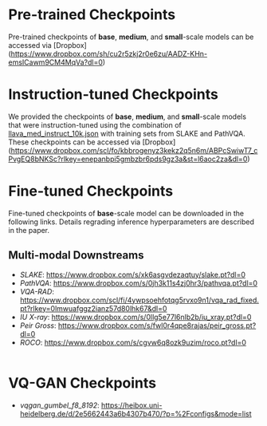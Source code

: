 # Pre-trained Checkpoints
Pre-trained checkpoints of **base**, **medium**, and **small**-scale models can be accessed via [Dropbox] (https://www.dropbox.com/sh/cu2r5zkj2r0e6zu/AADZ-KHn-emsICawm9CM4MqVa?dl=0)

# Instruction-tuned Checkpoints
We provided the checkpoints of **base**, **medium**, and **small**-scale models that were instruction-tuned using the combination of [llava_med_instruct_10k.json](https://hanoverprod.z21.web.core.windows.net/med_llava/instruct/llava_med_instruct_10k.json) with training sets from SLAKE and PathVQA. These checkpoints can be accessed via [Dropbox] (https://www.dropbox.com/scl/fo/kbbrogenyz3kekz2q5n6m/ABPcSwiwT7_cPvgEQ8bNKSc?rlkey=enepanbpi5gmbzbr6pds9gz3a&st=l6aoc2za&dl=0)

# Fine-tuned Checkpoints

Fine-tuned checkpoints of **base**-scale model can be downloaded in the following links. Details regrading inference hyperparameters are described in the paper.

## Multi-modal Downstreams
-   _SLAKE_:  https://www.dropbox.com/s/xk6asgvdezaqtuy/slake.pt?dl=0
-   _PathVQA_:  https://www.dropbox.com/s/0jh3k11s4zj0hr3/pathvqa.pt?dl=0
-   _VQA-RAD_:  https://www.dropbox.com/scl/fi/4ywpsoehfotqg5rvxo9n1/vqa_rad_fixed.pt?rlkey=0lmwuafggz2ianz57d80lhk67&dl=0
-   _IU X-ray_:  https://www.dropbox.com/s/0llg5e77l6nlb2b/iu_xray.pt?dl=0
-   _Peir Gross_:  https://www.dropbox.com/s/fwl0r4qpe8rajas/peir_gross.pt?dl=0
-   _ROCO_:  https://www.dropbox.com/s/cgvw6q8ozk9uzim/roco.pt?dl=0
<br></br>

# VQ-GAN Checkpoints
-  _vqgan_gumbel_f8_8192_:  https://heibox.uni-heidelberg.de/d/2e5662443a6b4307b470/?p=%2Fconfigs&mode=list
